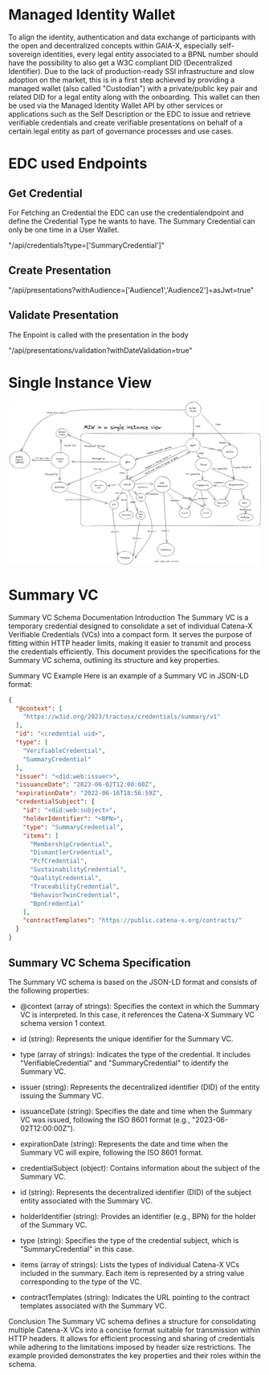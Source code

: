 # Managed Identity Wallet

To align the identity, authentication and data exchange of participants with the open and decentralized concepts within GAIA-X, especially self-sovereign identities, every legal entity associated to a BPNL number should have the possibility to also get a W3C compliant DID (Decentralized Identifier). Due to the lack of production-ready SSI infrastructure and slow adoption on the market, this is in a first step achieved by providing a managed wallet (also called "Custodian") with a private/public key pair and related DID for a legal entity along with the onboarding. This wallet can then be used via the Managed Identity Wallet API by other services or applications such as the Self Description or the EDC to issue and retrieve verifiable credentials and create verifiable presentations on behalf of a certain legal entity as part of governance processes and use cases. 

# EDC used Endpoints

## Get Credential

For Fetching an Credential the EDC can use the credentialendpoint
and define the Credential Type he wants to have. The Summary Credential 
can only be one time in a User Wallet.

"/api/credentials?type=['SummaryCredential']"

## Create Presentation

"/api/presentations?withAudience=['Audience1','Audience2']+asJwt=true"

## Validate Presentation

The Enpoint is called with the presentation in the body

"/api/presentations/validation?withDateValidation=true"

# Single Instance View 

![MIW Single Instance View](images/SingleInstanceDomainView.png)

# Summary VC

Summary VC Schema Documentation
Introduction
The Summary VC is a temporary credential designed to consolidate a set of individual Catena-X Verifiable Credentials (VCs) into a compact form. It serves the purpose of fitting within HTTP header limits, making it easier to transmit and process the credentials efficiently. This document provides the specifications for the Summary VC schema, outlining its structure and key properties.

Summary VC Example
Here is an example of a Summary VC in JSON-LD format:

```json
{
  "@context": [
    "https://w3id.org/2023/tractusx/credentials/summary/v1"
  ],
  "id": "<credential uid>",
  "type": [
    "VerifiableCredential",
    "SummaryCredential"
  ],
  "issuer": "<did:web:issuer>",
  "issuanceDate": "2023-06-02T12:00:00Z",
  "expirationDate": "2022-06-16T18:56:59Z",
  "credentialSubject": {
    "id": "<did:web:subject>",
    "holderIdentifier": "<BPN>",
    "type": "SummaryCredential",
    "items": [
      "MembershipCredential",
      "DismantlerCredential",
      "PcfCredential",
      "SustainabilityCredential",
      "QualityCredential",
      "TraceabilityCredential",
      "BehaviorTwinCredential",
      "BpnCredential"
    ],
    "contractTemplates": "https://public.catena-x.org/contracts/"
  }
}
```

## Summary VC Schema Specification
The Summary VC schema is based on the JSON-LD format and consists of the following properties:

- @context (array of strings): Specifies the context in which the Summary VC is interpreted. In this case, it references the Catena-X Summary VC schema version 1 context.

- id (string): Represents the unique identifier for the Summary VC.

- type (array of strings): Indicates the type of the credential. It includes "VerifiableCredential" and "SummaryCredential" to identify the Summary VC.

- issuer (string): Represents the decentralized identifier (DID) of the entity issuing the Summary VC.

- issuanceDate (string): Specifies the date and time when the Summary VC was issued, following the ISO 8601 format (e.g., "2023-06-02T12:00:00Z").

- expirationDate (string): Represents the date and time when the Summary VC will expire, following the ISO 8601 format.

- credentialSubject (object): Contains information about the subject of the Summary VC.

- id (string): Represents the decentralized identifier (DID) of the subject entity associated with the Summary VC.

- holderIdentifier (string): Provides an identifier (e.g., BPN) for the holder of the Summary VC.

- type (string): Specifies the type of the credential subject, which is "SummaryCredential" in this case.

- items (array of strings): Lists the types of individual Catena-X VCs included in the summary. Each item is represented by a string value corresponding to the type of the VC.

- contractTemplates (string): Indicates the URL pointing to the contract templates associated with the Summary VC.

Conclusion
The Summary VC schema defines a structure for consolidating multiple Catena-X VCs into a concise format suitable for transmission within HTTP headers. It allows for efficient processing and sharing of credentials while adhering to the limitations imposed by header size restrictions. The example provided demonstrates the key properties and their roles within the schema.